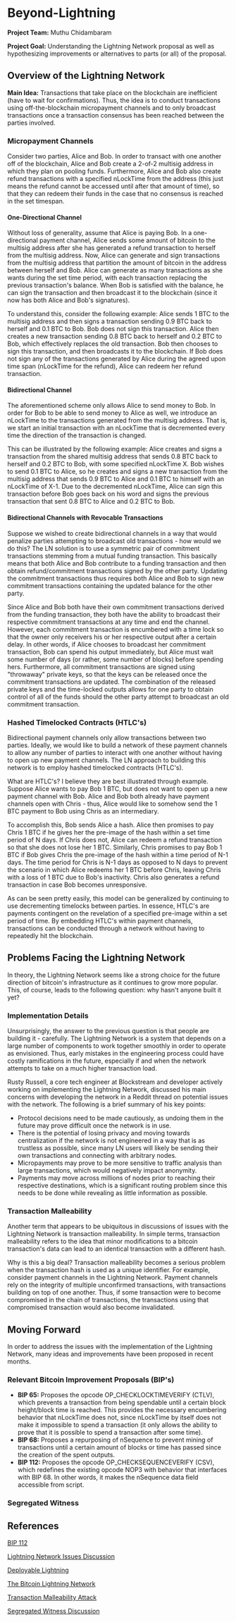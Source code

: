 # Beyond-Lightning

**Project Team:** Muthu Chidambaram

**Project Goal:** Understanding the Lightning Network proposal as well as hypothesizing improvements or alternatives to parts (or all) of the proposal.

## Overview of the Lightning Network

**Main Idea:** Transactions that take place on the blockchain are inefficient (have to wait for confirmations). Thus, the idea is to conduct transactions using off-the-blockchain micropayment channels and to only broadcast transactions once a transaction consensus has been reached between the parties involved.

### Micropayment Channels

Consider two parties, Alice and Bob. In order to transact with one another off of the blockchain, Alice and Bob create a 2-of-2 multisig address in which they plan on pooling funds. Furthermore, Alice and Bob also create refund transactions with a specified nLockTime from the address (this just means the refund cannot be accessed until after that amount of time), so that they can redeem their funds in the case that no consensus is reached in the set timespan.

#### One-Directional Channel

Without loss of generality, assume that Alice is paying Bob. In a one-directional payment channel, Alice sends some amount of bitcoin to the multisig address after she has generated a refund transaction to herself from the multisig address. Now, Alice can generate and sign transactions from the multisig address that partition the amount of bitcoin in the address between herself and Bob. Alice can generate as many transactions as she wants during the set time period, with each transaction replacing the previous transaction's balance. When Bob is satisfied with the balance, he can sign the transaction and then broadcast it to the blockchain (since it now has both Alice and Bob's signatures). 

To understand this, consider the following example: Alice sends 1 BTC to the multisig address and then signs a transaction sending 0.9 BTC back to herself and 0.1 BTC to Bob. Bob does not sign this transaction. Alice then creates a new transaction sending 0.8 BTC back to herself and 0.2 BTC to Bob, which effectively replaces the old transaction. Bob then chooses to sign this transaction, and then broadcasts it to the blockchain. If Bob does not sign any of the transactions generated by Alice during the agreed upon time span (nLockTime for the refund), Alice can redeem her refund transaction.

#### Bidirectional Channel

The aforementioned scheme only allows Alice to send money to Bob. In order for Bob to be able to send money to Alice as well, we introduce an nLockTime to the transactions generated from the multisig address. That is, we start an initial transaction with an nLockTime that is decremented every time the direction of the transaction is changed.

This can be illustrated by the following example: Alice creates and signs a transaction from the shared multisig address that sends 0.8 BTC back to herself and 0.2 BTC to Bob, with some specified nLockTime X. Bob wishes to send 0.1 BTC to Alice, so he creates and signs a new transaction from the multisig address that sends 0.9 BTC to Alice and 0.1 BTC to himself with an nLockTime of X-1. Due to the decremented nLockTime, Alice can sign this transaction before Bob goes back on his word and signs the previous transaction that sent 0.8 BTC to Alice and 0.2 BTC to Bob.

#### Bidirectional Channels with Revocable Transactions

Suppose we wished to create bidirectional channels in a way that would penalize parties attempting to broadcast old transactions - how would we do this? The LN solution is to use a symmetric pair of commitment transactions stemming from a mutual funding transaction. This basically means that both Alice and Bob contribute to a funding transaction and then obtain refund/commitment transactions signed by the other party. Updating the commitment transactions thus requires both Alice and Bob to sign new commitment transactions containing the updated balance for the other party.

Since Alice and Bob both have their own commitment transactions derived from the funding transaction, they both have the ability to broadcast their respective commitment transactions at any time and end the channel. However, each commitment transaction is encumbered with a time lock so that the owner only receivers his or her respective output after a certain delay. In other words, if Alice chooses to broadcast her commitment transaction, Bob can spend his output immediately, but Alice must wait some number of days (or rather, some number of blocks) before spending hers. Furthermore, all commitment transactions are signed using "throwaway" private keys, so that the keys can be released once the commitment transactions are updated. The combination of the released private keys and the time-locked outputs allows for one party to obtain control of all of the funds should the other party attempt to broadcast an old commitment transaction.

### Hashed Timelocked Contracts (HTLC's)

Bidirectional payment channels only allow transactions between two parties. Ideally, we would like to build a network of these payment channels to allow any number of parties to interact with one another without having to open up new payment channels. The LN approach to building this network is to employ hashed timelocked contracts (HTLC's).

What are HTLC's? I believe they are best illustrated through example. Suppose Alice wants to pay Bob 1 BTC, but does not want to open up a new payment channel with Bob. Alice and Bob both already have payment channels open with Chris - thus, Alice would like to somehow send the 1 BTC payment to Bob using Chris as an intermediary. 

To accomplish this, Bob sends Alice a hash. Alice then promises to pay Chris 1 BTC if he gives her the pre-image of the hash within a set time period of N days. If Chris does not, Alice can redeem a refund transaction so that she does not lose her 1 BTC. Similarly, Chris promises to pay Bob 1 BTC if Bob gives Chris the pre-image of the hash within a time period of N-1 days. The time period for Chris is N-1 days as opposed to N days to prevent the scenario in which Alice redeems her 1 BTC before Chris, leaving Chris with a loss of 1 BTC due to Bob's inactivity. Chris also generates a refund transaction in case Bob becomes unresponsive.

As can be seen pretty easily, this model can be generalized by continuing to use decrementing timelocks between parties. In essence, HTLC's are payments contingent on the revelation of a specified pre-image within a set period of time. By embedding HTLC's within payment channels, transactions can be conducted through a network without having to repeatedly hit the blockchain.

## Problems Facing the Lightning Network

In theory, the Lightning Network seems like a strong choice for the future direction of bitcoin's infrastructure as it continues to grow more popular. This, of course, leads to the following question: why hasn't anyone built it yet?

### Implementation Details

Unsurprisingly, the answer to the previous question is that people are building it - carefully. The Lightning Network is a system that depends on a large number of components to work together smoothly in order to operate as envisioned. Thus, early mistakes in the engineering process could have costly ramifications in the future, especially if and when the network attempts to take on a much higher transaction load.

Rusty Russell, a core tech engineer at Blockstream and developer actively working on implementing the Lightning Network, discussed his main concerns with developing the network in a Reddit thread on potential issues with the network. The following is a brief summary of his key points:

+ Protocol decisions need to be made cautiously, as undoing them in the future may prove difficult once the network is in use.
+ There is the potential of losing privacy and moving towards centralization if the network is not engineered in a way that is as trustless as possible, since many LN users will likely be sending their own transactions and connecting with arbitrary nodes.
+ Micropayments may prove to be more sensitive to traffic analysis than large transactions, which would negatively impact anonymity.
+ Payments may move across millions of nodes prior to reaching their respective destinations, which is a significant routing problem since this needs to be done while revealing as little information as possible.

### Transaction Malleability

Another term that appears to be ubiquitous in discussions of issues with the Lightning Network is transaction malleability. In simple terms, transaction malleability refers to the idea that minor modifications to a bitcoin transaction's data can lead to an identical transaction with a different hash. 

Why is this a big deal? Transaction malleability becomes a serious problem when the transaction hash is used as a unique identifier. For example, consider payment channels in the Lightning Network. Payment channels rely on the integrity of multiple unconfirmed transactions, with transactions building on top of one another. Thus, if some transaction were to become compromised in the chain of transactions, the transactions using that compromised transaction would also become invalidated.

## Moving Forward

In order to address the issues with the implementation of the Lightning Network, many ideas and improvements have been proposed in recent months.

### Relevant Bitcoin Improvement Proposals (BIP's)

+ **BIP 65:** Proposes the opcode OP_CHECKLOCKTIMEVERIFY (CTLV), which prevents a transaction from being spendable until a certain block height/block time is reached. This provides the necessary encumbering behavior that nLockTime does not, since nLockTime by itself does not make it impossible to spend a transaction (it only allows the ability to prove that it is possible to spend a transaction after some time).
+ **BIP 68:** Proposes a repurposing of nSequence to prevent mining of transactions until a certain amount of blocks or time has passed since the creation of the spent outputs.
+ **BIP 112:** Proposes the opcode OP_CHECKSEQUENCEVERIFY (CSV), which redefines the existing opcode NOP3 with behavior that interfaces with BIP 68. In other words, it makes the nSequence data field accessible from script.

### Segregated Witness


## References
[BIP 112](https://github.com/bitcoin/bips/blob/master/bip-0112.mediawiki)

[Lightning Network Issues Discussion](https://www.reddit.com/r/Bitcoin/comments/3tucne/eli19_what_are_the_issues_with_the_lightning/)

[Deployable Lightning](https://github.com/ElementsProject/lightning/blob/master/doc/deployable-lightning.pdf)

[The Bitcoin Lightning Network](https://docs.google.com/viewer?url=https%3A%2F%2Flightning.network%2Flightning-network-paper.pdf)

[Transaction Malleability Attack](https://bitcoinmagazine.com/articles/the-who-what-why-and-how-of-the-ongoing-transaction-malleability-attack-1444253640)

[Segregated Witness Discussion](https://www.reddit.com/r/Bitcoin/comments/3th0py/sipa_proposes_a_fork_of_mainnet_enabling/cx6cunn)
